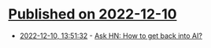 # [Published on 2022-12-10](index.md)

* [2022-12-10, 13:51:32](https://news.ycombinator.com/item?id=33932594) - [Ask HN: How to get back into AI?](https://news.ycombinator.com/item?id=33932594)

